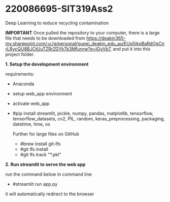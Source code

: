 # 220086695-SIT319Ass2
Deep Learning to reduce recycling contamination

**IMPORTANT**
Once pulled the repository to your computer, there is a large file that needs to be downloaded from https://deakin365-my.sharepoint.com/:u:/g/personal/gupei_deakin_edu_au/EUq5ikpBaRdOgCnrLRycQU8BJCtUuTZRrZGYk7k3Mfunrw?e=lGyVb7, and put it into this project folder.

**1. Setup the development environment**

requirements:
- Anaconda
- setup web_app environment
- activate web_app
- #pip install
      streamlit,
      pickle,
      numpy,
      pandas,
      matplotlib,
      tensorflow,
      tensorflow_datasets,
      cv2,
      PIL,
      random,
      keras_preprocessing,
      packaging,
      datetime,
      time,
      os
  
  Further for large files on GitHub
  - #brew install git-lfs
  - #git lfs install
  - #git lfs track "*.pkl"
  
  
**2. Run streamlit to serve the web app**

  run the command below in command line
  - #streamlit run app.py
  
  it will automatically redirect to the browser
